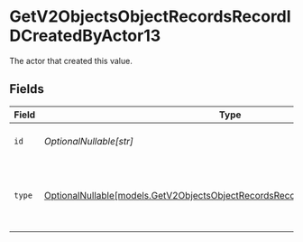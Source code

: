 # GetV2ObjectsObjectRecordsRecordIDCreatedByActor13

The actor that created this value.


## Fields

| Field                                                                                                                                                | Type                                                                                                                                                 | Required                                                                                                                                             | Description                                                                                                                                          |
| ---------------------------------------------------------------------------------------------------------------------------------------------------- | ---------------------------------------------------------------------------------------------------------------------------------------------------- | ---------------------------------------------------------------------------------------------------------------------------------------------------- | ---------------------------------------------------------------------------------------------------------------------------------------------------- |
| `id`                                                                                                                                                 | *OptionalNullable[str]*                                                                                                                              | :heavy_minus_sign:                                                                                                                                   | An ID to identify the actor.                                                                                                                         |
| `type`                                                                                                                                               | [OptionalNullable[models.GetV2ObjectsObjectRecordsRecordIDCreatedByActorType13]](../models/getv2objectsobjectrecordsrecordidcreatedbyactortype13.md) | :heavy_minus_sign:                                                                                                                                   | The type of actor. [Read more information on actor types here](/docs/actors).                                                                        |